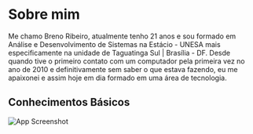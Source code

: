 
# Sobre mim

Me chamo Breno Ribeiro, atualmente tenho 21 anos e sou formado em Análise e Desenvolvimento de Sistemas na Estácio - UNESA mais especificamente na unidade de Taguatinga Sul | Brasília - DF. 
Desde quando tive o primeiro contato com um computador pela primeira vez no ano de 2010 e definitivamente sem saber o que estava fazendo, eu me apaixonei e assim hoje em dia formado em uma área de tecnologia.

## Conhecimentos Básicos

![App Screenshot](https://miro.medium.com/max/1400/1*vT4fCkknydeG480A-zZmTA.png)

